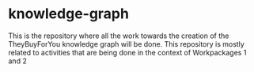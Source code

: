 # knowledge-graph
This is the repository where all the work towards the creation of the TheyBuyForYou knowledge graph will be done. This repository is mostly related to activities that are being done in the context of Workpackages 1 and 2


